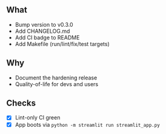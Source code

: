 ## What
- Bump version to v0.3.0
- Add CHANGELOG.md
- Add CI badge to README
- Add Makefile (run/lint/fix/test targets)

## Why
- Document the hardening release
- Quality-of-life for devs and users

## Checks
- [x] Lint-only CI green
- [x] App boots via `python -m streamlit run streamlit_app.py`
